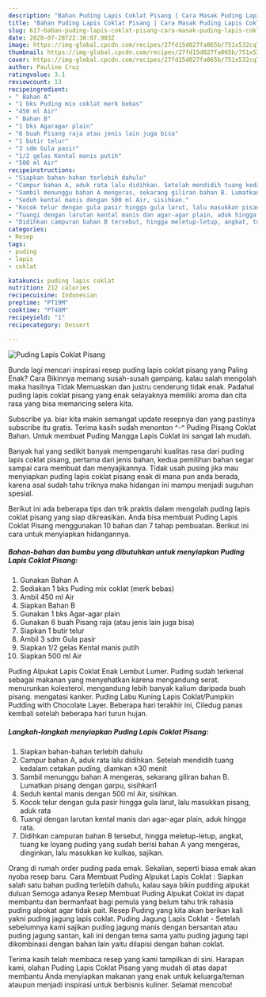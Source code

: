 ```yaml
---
description: "Bahan Puding Lapis Coklat Pisang | Cara Masak Puding Lapis Coklat Pisang Yang Enak Dan Mudah"
title: "Bahan Puding Lapis Coklat Pisang | Cara Masak Puding Lapis Coklat Pisang Yang Enak Dan Mudah"
slug: 617-bahan-puding-lapis-coklat-pisang-cara-masak-puding-lapis-coklat-pisang-yang-enak-dan-mudah
date: 2020-07-28T22:30:07.903Z
image: https://img-global.cpcdn.com/recipes/27fd15d027fa065b/751x532cq70/puding-lapis-coklat-pisang-foto-resep-utama.jpg
thumbnail: https://img-global.cpcdn.com/recipes/27fd15d027fa065b/751x532cq70/puding-lapis-coklat-pisang-foto-resep-utama.jpg
cover: https://img-global.cpcdn.com/recipes/27fd15d027fa065b/751x532cq70/puding-lapis-coklat-pisang-foto-resep-utama.jpg
author: Pauline Cruz
ratingvalue: 3.1
reviewcount: 13
recipeingredient:
- " Bahan A"
- "1 bks Puding mix coklat merk bebas"
- "450 ml Air"
- " Bahan B"
- "1 bks Agaragar plain"
- "6 buah Pisang raja atau jenis lain juga bisa"
- "1 butir telur"
- "3 sdm Gula pasir"
- "1/2 gelas Kental manis putih"
- "500 ml Air"
recipeinstructions:
- "Siapkan bahan-bahan terlebih dahulu"
- "Campur bahan A, aduk rata lalu didihkan. Setelah mendidih tuang kedalam cetakan puding, diamkan ±30 menit"
- "Sambil menunggu bahan A mengeras, sekarang giliran bahan B. Lumatkan pisang dengan garpu, sisihkan1"
- "Seduh kental manis dengan 500 ml Air, sisihkan."
- "Kocok telur dengan gula pasir hingga gula larut, lalu masukkan pisang, aduk rata"
- "Tuangi dengan larutan kental manis dan agar-agar plain, aduk hingga rata."
- "Didihkan campuran bahan B tersebut, hingga meletup-letup, angkat, tuang ke loyang puding yang sudah berisi bahan A yang mengeras, dinginkan, lalu masukkan ke kulkas, sajikan."
categories:
- Resep
tags:
- puding
- lapis
- coklat

katakunci: puding lapis coklat 
nutrition: 212 calories
recipecuisine: Indonesian
preptime: "PT19M"
cooktime: "PT48M"
recipeyield: "1"
recipecategory: Dessert

---
```



![Puding Lapis Coklat Pisang](https://img-global.cpcdn.com/recipes/27fd15d027fa065b/751x532cq70/puding-lapis-coklat-pisang-foto-resep-utama.jpg)

Bunda lagi mencari inspirasi resep puding lapis coklat pisang yang Paling Enak? Cara Bikinnya memang susah-susah gampang. kalau salah mengolah maka hasilnya Tidak Memuaskan dan justru cenderung tidak enak. Padahal puding lapis coklat pisang yang enak selayaknya memiliki aroma dan cita rasa yang bisa memancing selera kita.

Subscribe ya. biar kita makin semangat update resepnya dan yang pastinya subscribe itu gratis. Terima kasih sudah menonton ^-^ Puding Pisang Coklat Bahan. Untuk membuat Puding Mangga Lapis Coklat ini sangat lah mudah.

Banyak hal yang sedikit banyak mempengaruhi kualitas rasa dari puding lapis coklat pisang, pertama dari jenis bahan, kedua pemilihan bahan segar sampai cara membuat dan menyajikannya. Tidak usah pusing jika mau menyiapkan puding lapis coklat pisang enak di mana pun anda berada, karena asal sudah tahu triknya maka hidangan ini mampu menjadi suguhan spesial.


Berikut ini ada beberapa tips dan trik praktis dalam mengolah puding lapis coklat pisang yang siap dikreasikan. Anda bisa membuat Puding Lapis Coklat Pisang menggunakan 10 bahan dan 7 tahap pembuatan. Berikut ini cara untuk menyiapkan hidangannya.

<!--inarticleads1-->

##### Bahan-bahan dan bumbu yang dibutuhkan untuk menyiapkan Puding Lapis Coklat Pisang:

1. Gunakan  Bahan A
1. Sediakan 1 bks Puding mix coklat (merk bebas)
1. Ambil 450 ml Air
1. Siapkan  Bahan B
1. Gunakan 1 bks Agar-agar plain
1. Gunakan 6 buah Pisang raja (atau jenis lain juga bisa)
1. Siapkan 1 butir telur
1. Ambil 3 sdm Gula pasir
1. Siapkan 1/2 gelas Kental manis putih
1. Siapkan 500 ml Air


Puding Alpukat Lapis Coklat Enak Lembut Lumer. Puding sudah terkenal sebagai makanan yang menyehatkan karena mengandung serat. menurunkan kolesterol. mengandung lebih banyak kalium daripada buah pisang. mengatasi kanker. Puding Labu Kuning Lapis Coklat/Pumpkin Pudding with Chocolate Layer. Beberapa hari terakhir ini, Ciledug panas kembali setelah beberapa hari turun hujan. 

<!--inarticleads2-->

##### Langkah-langkah menyiapkan Puding Lapis Coklat Pisang:

1. Siapkan bahan-bahan terlebih dahulu
1. Campur bahan A, aduk rata lalu didihkan. Setelah mendidih tuang kedalam cetakan puding, diamkan ±30 menit
1. Sambil menunggu bahan A mengeras, sekarang giliran bahan B. Lumatkan pisang dengan garpu, sisihkan1
1. Seduh kental manis dengan 500 ml Air, sisihkan.
1. Kocok telur dengan gula pasir hingga gula larut, lalu masukkan pisang, aduk rata
1. Tuangi dengan larutan kental manis dan agar-agar plain, aduk hingga rata.
1. Didihkan campuran bahan B tersebut, hingga meletup-letup, angkat, tuang ke loyang puding yang sudah berisi bahan A yang mengeras, dinginkan, lalu masukkan ke kulkas, sajikan.


Orang di rumah order puding pada emak. Sekalian, seperti biasa emak akan nyoba resep baru. Cara Membuat Puding Alpukat Lapis Coklat : Siapkan salah satu bahan puding terlebih dahulu, kalau saya bikin pudding alpukat duluan Semoga adanya Resep Membuat Puding Alpukat Coklat ini dapat membantu dan bermanfaat bagi pemula yang belum tahu trik rahasia puding alpokat agar tidak pait. Resep Puding yang kita akan berikan kali yakni puding jagung lapis coklat. Puding Jagung Lapis Coklat - Setelah sebelumnya kami sajikan puding jagung manis dengan bersantan atau puding jagung santan, kali ini dengan tema sama yaitu puding jagung tapi dikombinasi dengan bahan lain yaitu dilapisi dengan bahan coklat. 

Terima kasih telah membaca resep yang kami tampilkan di sini. Harapan kami, olahan Puding Lapis Coklat Pisang yang mudah di atas dapat membantu Anda menyiapkan makanan yang enak untuk keluarga/teman ataupun menjadi inspirasi untuk berbisnis kuliner. Selamat mencoba!
